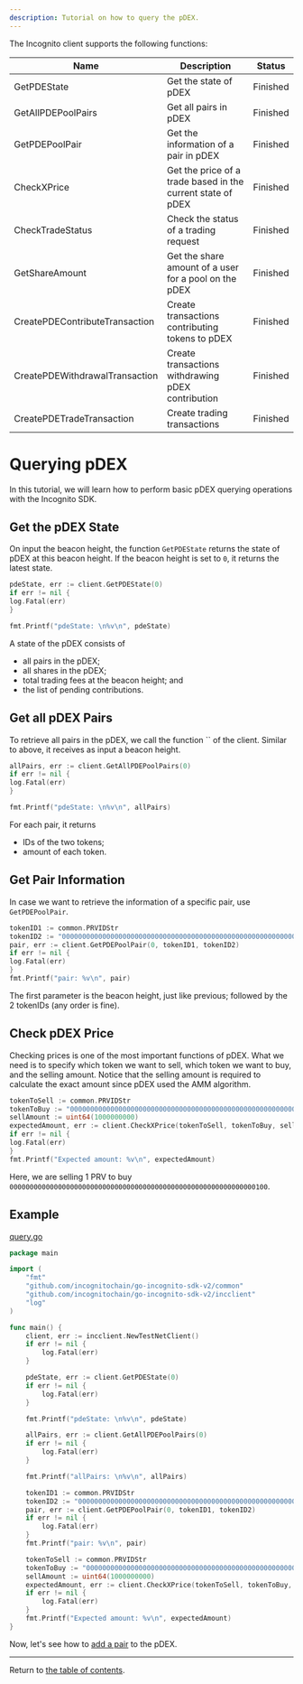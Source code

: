 ```yaml
---
description: Tutorial on how to query the pDEX.
---
```


The Incognito client supports the following functions:

Name | Description | Status
-------------|-------------|-------------
GetPDEState| Get the state of pDEX | Finished
GetAllPDEPoolPairs | Get all pairs in pDEX | Finished
GetPDEPoolPair | Get the information of a pair in pDEX | Finished
CheckXPrice | Get the price of a trade based in the current state of pDEX| Finished
CheckTradeStatus | Check the status of a trading request | Finished
GetShareAmount | Get the share amount of a user for a pool on the pDEX | Finished
CreatePDEContributeTransaction | Create transactions contributing tokens to pDEX | Finished
CreatePDEWithdrawalTransaction | Create transactions withdrawing pDEX contribution | Finished
CreatePDETradeTransaction | Create trading transactions | Finished

# Querying pDEX

In this tutorial, we will learn how to perform basic pDEX querying operations with the Incognito SDK.

## Get the pDEX State

On input the beacon height, the function `GetPDEState` returns the state of pDEX at this beacon height. If the beacon
height is set to `0`, it returns the latest state.

```go
pdeState, err := client.GetPDEState(0)
if err != nil {
log.Fatal(err)
}

fmt.Printf("pdeState: \n%v\n", pdeState)
```

A state of the pDEX consists of

* all pairs in the pDEX;
* all shares in the pDEX;
* total trading fees at the beacon height; and
* the list of pending contributions.

## Get all pDEX Pairs

To retrieve all pairs in the pDEX, we call the function `` of the client. Similar to above, it receives as input a
beacon height.

```go
allPairs, err := client.GetAllPDEPoolPairs(0)
if err != nil {
log.Fatal(err)
}

fmt.Printf("pdeState: \n%v\n", allPairs)
```

For each pair, it returns

* IDs of the two tokens;
* amount of each token.

## Get Pair Information

In case we want to retrieve the information of a specific pair, use `GetPDEPoolPair`.

```go
tokenID1 := common.PRVIDStr
tokenID2 := "0000000000000000000000000000000000000000000000000000000000000100"
pair, err := client.GetPDEPoolPair(0, tokenID1, tokenID2)
if err != nil {
log.Fatal(err)
}
fmt.Printf("pair: %v\n", pair)
```

The first parameter is the beacon height, just like previous; followed by the 2 tokenIDs (any order is fine).

## Check pDEX Price

Checking prices is one of the most important functions of pDEX. What we need is to specify which token we want to sell,
which token we want to buy, and the selling amount. Notice that the selling amount is required to calculate the exact
amount since pDEX used the AMM algorithm.

```go
tokenToSell := common.PRVIDStr
tokenToBuy := "0000000000000000000000000000000000000000000000000000000000000100"
sellAmount := uint64(1000000000)
expectedAmount, err := client.CheckXPrice(tokenToSell, tokenToBuy, sellAmount)
if err != nil {
log.Fatal(err)
}
fmt.Printf("Expected amount: %v\n", expectedAmount)
```

Here, we are selling 1 PRV to buy `0000000000000000000000000000000000000000000000000000000000000100`.

## Example

[query.go](../../code/pdex/query/query.go)

```go
package main

import (
	"fmt"
	"github.com/incognitochain/go-incognito-sdk-v2/common"
	"github.com/incognitochain/go-incognito-sdk-v2/incclient"
	"log"
)

func main() {
	client, err := incclient.NewTestNetClient()
	if err != nil {
		log.Fatal(err)
	}

	pdeState, err := client.GetPDEState(0)
	if err != nil {
		log.Fatal(err)
	}

	fmt.Printf("pdeState: \n%v\n", pdeState)

	allPairs, err := client.GetAllPDEPoolPairs(0)
	if err != nil {
		log.Fatal(err)
	}

	fmt.Printf("allPairs: \n%v\n", allPairs)

	tokenID1 := common.PRVIDStr
	tokenID2 := "0000000000000000000000000000000000000000000000000000000000000100"
	pair, err := client.GetPDEPoolPair(0, tokenID1, tokenID2)
	if err != nil {
		log.Fatal(err)
	}
	fmt.Printf("pair: %v\n", pair)

	tokenToSell := common.PRVIDStr
	tokenToBuy := "0000000000000000000000000000000000000000000000000000000000000100"
	sellAmount := uint64(1000000000)
	expectedAmount, err := client.CheckXPrice(tokenToSell, tokenToBuy, sellAmount)
	if err != nil {
		log.Fatal(err)
	}
	fmt.Printf("Expected amount: %v\n", expectedAmount)
}
```

Now, let's see how to [add a pair](../pdex/contribute.md) to the pDEX.

---
Return to [the table of contents](../../../README.md).
